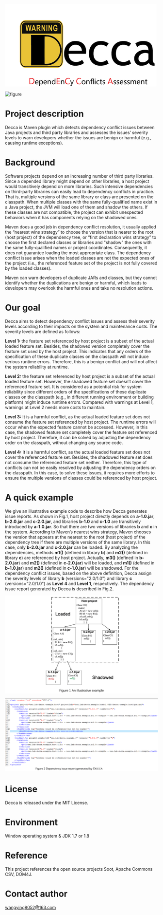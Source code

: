 ![figure](https://github.com/wangying8052/test/blob/master/11.png)

![figure](https://zenodo.org/badge/DOI/10.5281/zenodo.1315177.svg)

# Project description

Decca is Maven plugin which detects dependency conflict issues between Java projects and third party libraries and assesses the issues’ severity levels to warn developers whether the issues are benign or harmful (e.g., causing runtime exceptions).

# Background

Software projects depend on an increasing number of third party libraries. Since a depended library might depend on other libraries, a host project would transitively depend on more libraries. Such intensive dependencies on third-party libraries can easily lead to dependency conflicts in practice. That is, multiple versions of the same library or class are presented on the classpath. When multiple classes with the same fully-qualified name exist in a Java project, the JVM will load one of them and shadow the others. If these classes are not compatible, the project can exhibit unexpected behaviors when it has components relying on the shadowed ones.

Maven does a good job in dependency conflict resolution, it usually applied the “nearest wins strategy” to choose the version that is nearer to the root (host project) of the dependency tree, or “first declaration wins strategy” to choose the first declared classes or libraries and "shadow" the ones with the same fully-qualified names or project coordinates. Consequently, it does not guarantee loading the most appropriate class. The dependency conflict issue arises when the loaded classes are not the expected ones of the project (i.e., the referenced feature set of the project is not fully covered by the loaded classes).

Maven can warn developers of duplicate JARs and classes, but they cannot identify whether the duplications are benign or harmful, which leads to developers may overlook the harmful ones and take no resolution actions.

# Our goal

Decca aims to detect dependency conflict issues and assess their severity levels according to their impacts on the system and maintenance costs. The severity levels are defined as follows:

**Level 1:** the feature set referenced by host project is a subset of the actual loaded feature set. Besides, the shadowed version completely cover the feature set used by the host project. This indicates that any orders of the specification of these duplicate classes on the classpath will not induce serious runtime errors. Therefore, this is a benign conflict and will not affect the system reliability at runtime.

**Level 2:** the feature set referenced by host project is a subset of the actual loaded feature set. However, the shadowed feature set doesn’t cover the referenced feature set. It is considered as a potential risk for system reliability since different orders of the specifications of these duplicate classes on the classpath (e.g., in different running environment or building platform) might induce runtime errors. Compared with warnings at Level 1, warnings at Level 2 needs more costs to maintain.

**Level 3:** It is a harmful conflict, as the actual loaded feature set does not consume the feature set referenced by host project. The runtime errors will occur when the expected feature cannot be accessed. However, in this case, the shadowed feature set completely cover the feature set referenced by host project. Therefore, it can be solved by adjusting the dependency order on the classpath, without changing any source code.

**Level 4:** It is a harmful conflict, as the actual loaded feature set does not cover the referenced feature set. Besides, the shadowed feature set does not consume the referenced
feature set neither. Therefore, this type of conflicts can not be easily resolved by adjusting the dependency orders on the classpath. In this case, to solve these issues, it requires more efforts to ensure the multiple versions of classes could be referenced by host project.

# A quick example
We give an illustrative example code to describe how Decca generates issue reports. As shown in Fig.1, host project directly depends on **a-1.0.jar**, **b-2.0.jar** and **c-2.0.jar**, and libraries **b-1.0** and **c-1.0** are transitively introduced by **a-1.0.jar**. So that there are two versions of libraries **b** and **c** in the system. According to Maven’s nearest wins strategy, Maven chooses the version that appears at the nearest to the root (host project) of the dependency tree if there are multiple versions of the same library. In this case, only **b-2.0.jar** and **c-2.0.jar** can be loaded. By analyzing the dependencies, methods **m1()** (defined in library **b**) and **m2()** (defined in library **c**) are referenced by host project. Actually, **m3()** (defined in **b-2.0.jar**) and **m2()** (defined in **c-2.0.jar**) will be loaded, and **m1()** (defined in **b-1.0.jar**) and **m2()** (defined in **c-1.0.jar**) will be shadowed. For the dependency conflict issues, based on the above definition, Decca assign the severity levels of library **b** (versions="2.0/1.0") and library **c** (versions="2.0/1.0") as **Level 4** and **Level 1**, respectively. The dependency issue report generated by Decca is described in Fig.2.

![figure](https://github.com/wangying8052/test/blob/master/55.png)

![figure](https://github.com/wangying8052/test/blob/master/44.png)

# License
Decca is released under the MIT License.

# Environment
Window operating system & JDK 1.7 or 1.8

# Reference
This project references the open source projects Soot, Apache Commons CSV, DOM4J.

# Contact author
wangying8052@163.com





